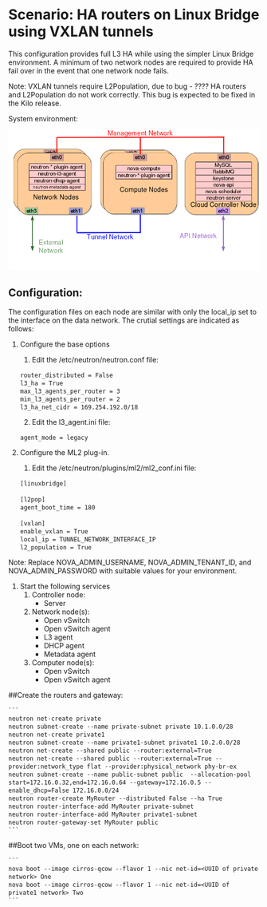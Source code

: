 # Scenario: HA routers on Linux Bridge using VXLAN tunnels

This configuration provides full L3 HA while using the simpler Linux Bridge environment. A minimum of two network nodes are required to provide HA fail over in the event that one network node fails.

Note: VXLAN tunnels require L2Population, due to bug -  ???? HA routers and L2Population do not work correctly. This bug is expected to be fixed in the Kilo release.

System environment:

![Neutron HA Router on Linux bridge Environment](images/netlha.png "Neutron HA Router on Linux bridge Environment")

## Configuration:

The configuration files on each node are similar with only the local_ip set to the interface on the data network. The crutial settings are indicated as follows:

1. Configure the base options

   1. Edit the /etc/neutron/neutron.conf file:

    ```
   router_distributed = False
   l3_ha = True
   max_l3_agents_per_router = 3
   min_l3_agents_per_router = 2
   l3_ha_net_cidr = 169.254.192.0/18
    ```

   2. Edit the l3_agent.ini file:
 
    ```
    agent_mode = legacy
    ```

 
1. Configure the ML2 plug-in.

   1. Edit the /etc/neutron/plugins/ml2/ml2_conf.ini file:
 
    ```
    [linuxbridge]

    [l2pop]
    agent_boot_time = 180

    [vxlan]
    enable_vxlan = True
    local_ip = TUNNEL_NETWORK_INTERFACE_IP
    l2_population = True
    ```
 
 
  Note: Replace NOVA_ADMIN_USERNAME, NOVA_ADMIN_TENANT_ID, and
  NOVA_ADMIN_PASSWORD with suitable values for your environment.


1. Start the following services
   1. Controller node:
      * Server
   2. Network node(s):
      * Open vSwitch
      * Open vSwitch agent
      * L3 agent
      * DHCP agent
      * Metadata agent
   3. Computer node(s):
      * Open vSwitch
      * Open vSwitch agent

##Create the routers and gateway:

    ```
    neutron net-create private
    neutron subnet-create --name private-subnet private 10.1.0.0/28
    neutron net-create private1
    neutron subnet-create --name private1-subnet private1 10.2.0.0/28
    neutron net-create --shared public --router:external=True
    neutron net-create --shared public --router:external=True --provider:network_type flat --provider:physical_network phy-br-ex
    neutron subnet-create --name public-subnet public  --allocation-pool start=172.16.0.32,end=172.16.0.64 --gateway=172.16.0.5 --enable_dhcp=False 172.16.0.0/24
    neutron router-create MyRouter --distributed False --ha True
    neutron router-interface-add MyRouter private-subnet
    neutron router-interface-add MyRouter private1-subnet
    neutron router-gateway-set MyRouter public
    ```

##Boot two VMs, one on each network:

    ```
    nova boot --image cirros-qcow --flavor 1 --nic net-id=<UUID of private network> One
    nova boot --image cirros-qcow --flavor 1 --nic net-id=<UUID of private1 network> Two
    ```
    








